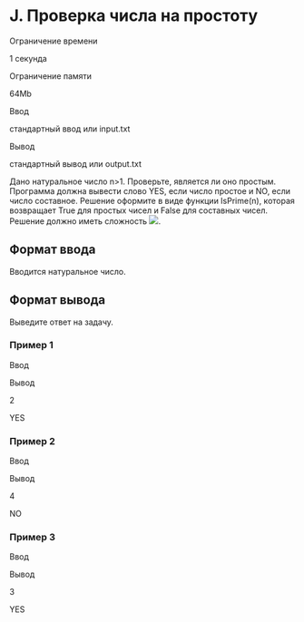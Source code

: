 J. Проверка числа на простоту
=============================

Ограничение времени

1 секунда

Ограничение памяти

64Mb

Ввод

стандартный ввод или input.txt

Вывод

стандартный вывод или output.txt

Дано натуральное число n>1. Проверьте, является ли оно простым. Программа должна вывести слово YES, если число простое и NO, если число составное. Решение оформите в виде функции IsPrime(n), которая возвращает True для простых чисел и False для составных чисел. Решение должно иметь сложность ![](/testsys/tex/render/Tyhcc3FydHtufSk=.png).

Формат ввода
------------

Вводится натуральное число.

Формат вывода
-------------

Выведите ответ на задачу.

### Пример 1

Ввод

Вывод

2

YES

### Пример 2

Ввод

Вывод

4

NO

### Пример 3

Ввод

Вывод

3

YES